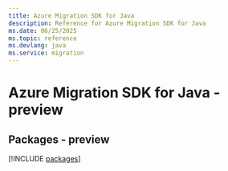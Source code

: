 ```yaml
---
title: Azure Migration SDK for Java
description: Reference for Azure Migration SDK for Java
ms.date: 06/25/2025
ms.topic: reference
ms.devlang: java
ms.service: migration
---
```

# Azure Migration SDK for Java - preview
## Packages - preview
[!INCLUDE [packages](migration-index.md)]